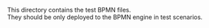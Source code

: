 This directory contains the test BPMN files.  
They should be only deployed to the BPMN engine in test scenarios.